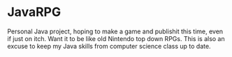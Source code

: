# JavaRPG
Personal Java project, hoping to make a game and publishit  this time, even if just on itch. Want it to be like old Nintendo top down RPGs. This is also an excuse to keep my Java skills from computer science class up to date.
